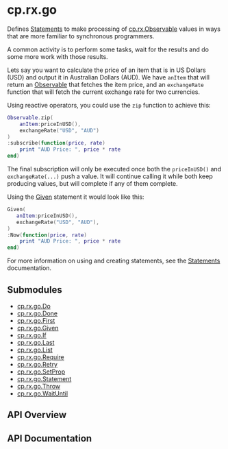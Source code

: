 # cp.rx.go

Defines [Statements](cp.rx.go.Statement.md) to make processing of
[cp.rx.Observable](cp.rx.Observable.md) values
in ways that are more familiar to synchronous programmers.

A common activity is to perform some tasks, wait for the results and
do some more work with those results.

Lets say you want to calculate the price of an item that is in US Dollars (USD) and
output it in Australian Dollars (AUD). We have `anItem` that will return an
[Observable](cp.rx.go.Observable.md) that fetches the item price, and an
`exchangeRate` function that will fetch the current exchange rate for two currencies.

Using reactive operators, you could use the `zip` function to achieve this:

```lua
Observable.zip(
    anItem:priceInUSD(),
    exchangeRate("USD", "AUD")
)
:subscribe(function(price, rate)
    print "AUD Price: ", price * rate
end)
```

The final subscription will only be executed once both the `priceInUSD()` and `exchangeRate(...)` push
a value. It will continue calling it while both keep producing values, but will complete if any of them
complete.

Using the [Given](cp.rx.go.Given.md) statement it would look like this:

```lua
Given(
   anItem:priceInUSD(),
   exchangeRate("USD", "AUD"),
)
:Now(function(price, rate)
    print "AUD Price: ", price * rate
end)
```

For more information on using and creating statements, see the
[Statements](cp.rx.go.Statements.md) documentation.

## Submodules
 * [cp.rx.go.Do](cp.rx.go.Do.md)
 * [cp.rx.go.Done](cp.rx.go.Done.md)
 * [cp.rx.go.First](cp.rx.go.First.md)
 * [cp.rx.go.Given](cp.rx.go.Given.md)
 * [cp.rx.go.If](cp.rx.go.If.md)
 * [cp.rx.go.Last](cp.rx.go.Last.md)
 * [cp.rx.go.List](cp.rx.go.List.md)
 * [cp.rx.go.Require](cp.rx.go.Require.md)
 * [cp.rx.go.Retry](cp.rx.go.Retry.md)
 * [cp.rx.go.SetProp](cp.rx.go.SetProp.md)
 * [cp.rx.go.Statement](cp.rx.go.Statement.md)
 * [cp.rx.go.Throw](cp.rx.go.Throw.md)
 * [cp.rx.go.WaitUntil](cp.rx.go.WaitUntil.md)

## API Overview

## API Documentation

